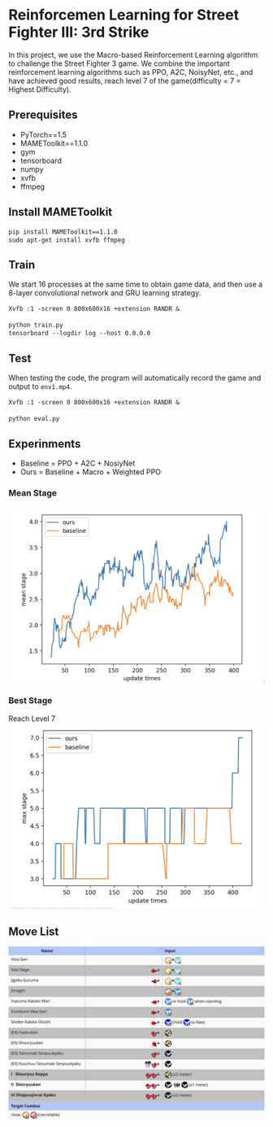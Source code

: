 # Reinforcemen Learning for Street Fighter III: 3rd Strike
In this project, we use the Macro-based Reinforcement Learning algorithm to challenge the Street Fighter 3 game. We combine the important reinforcement learning algorithms such as PPO, A2C, NoisyNet, etc., and have achieved good results, reach level 7 of the game(difficulty = 7 = Highest Difficulty).

## Prerequisites
- PyTorch==1.5
- MAMEToolkit==1.1.0
- gym
- tensorboard
- numpy
- xvfb
- ffmpeg

## Install MAMEToolkit
```
pip install MAMEToolkit==1.1.0
sudo apt-get install xvfb ffmpeg
```

## Train
We start 16 processes at the same time to obtain game data, and then use a 8-layer convolutional network and GRU learning strategy.

```
Xvfb :1 -screen 0 800x600x16 +extension RANDR &

python train.py
tensorboard --logdir log --host 0.0.0.0
```

## Test
When testing the code, the program will automatically record the game and output to `env1.mp4`.

```
Xvfb :1 -screen 0 800x600x16 +extension RANDR &

python eval.py
```

## Experinments
- Baseline = PPO + A2C + NosiyNet
- Ours = Baseline + Macro + Weighted PPO

### Mean Stage
![](./avg_level.png)

### Best Stage
Reach Level 7
![](./max_level.png)

## Move List
![](./moveList.png)
